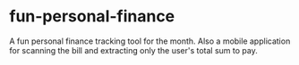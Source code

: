 fun-personal-finance
====================

A fun personal finance tracking tool for the month. Also a mobile application for scanning the bill and extracting only the user's total sum to pay.
